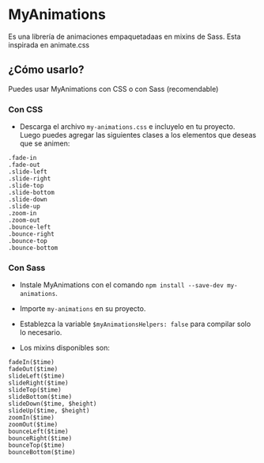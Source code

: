 # MyAnimations

Es una librería de animaciones empaquetadaas en mixins de Sass. Esta inspirada en animate.css

## ¿Cómo usarlo?

Puedes usar MyAnimations con CSS o con Sass (recomendable)

### Con CSS

- Descarga el archivo `my-animations.css` e incluyelo en tu proyecto. Luego puedes agregar las siguientes clases a los elementos que deseas que se animen:

```language-css
.fade-in
.fade-out
.slide-left
.slide-right
.slide-top
.slide-bottom
.slide-down
.slide-up
.zoom-in
.zoom-out
.bounce-left
.bounce-right
.bounce-top
.bounce-bottom
```

### Con Sass

- Instale MyAnimations con el comando `npm install --save-dev my-animations`.
- Importe `my-animations` en su proyecto.
- Establezca la variable `$myAnimationsHelpers: false` para compilar solo lo necesario.

- Los mixins disponibles son:

```language-scss
fadeIn($time)
fadeOut($time)
slideLeft($time)
slideRight($time)
slideTop($time)
slideBottom($time)
slideDown($time, $height)
slideUp($time, $height)
zoomIn($time)
zoomOut($time)
bounceLeft($time)
bounceRight($time)
bounceTop($time)
bounceBottom($time)
```
